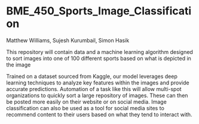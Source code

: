 # BME_450_Sports_Image_Classification


Matthew Williams, Sujesh Kurumbail, Simon Hasik

This repository will contain data and a machine learning algorithm designed to 
sort images into one of 100 different sports based on what is depicted in the image

Trained on a dataset sourced from Kaggle, our model leverages deep learning techniques 
to analyze key features within the images and provide accurate predictions. Automation 
of a task like this will allow multi-spot organizations to quickly sort a large 
repository of images. These can then be posted more easily on their website or on social
media. Image classification can also be used as a tool for social media sites to 
recommend content to their users based on what they tend to interact with. 
